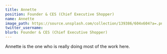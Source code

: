 ```yaml
---
title: Annette
position: Founder & CES (Chief Executive Shopper)
name: Annette
image_path: https://source.unsplash.com/collection/139386/604x604?a=.png
twitter_username: 
blurb: Founder & CES (Chief Executive Shopper)
---
```


Annette is the one who is really doing most of the work here.